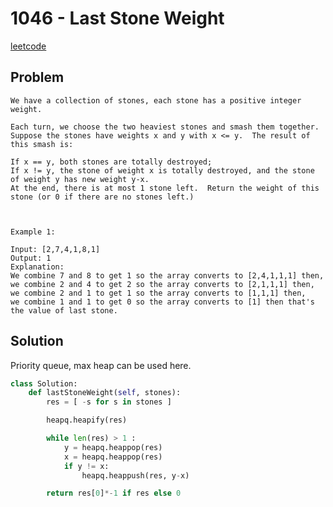 # 1046 - Last Stone Weight

[leetcode](https://leetcode.com/problems/last-stone-weight/)

## Problem

    We have a collection of stones, each stone has a positive integer weight.
    
    Each turn, we choose the two heaviest stones and smash them together.  Suppose the stones have weights x and y with x <= y.  The result of this smash is:
    
    If x == y, both stones are totally destroyed;
    If x != y, the stone of weight x is totally destroyed, and the stone of weight y has new weight y-x.
    At the end, there is at most 1 stone left.  Return the weight of this stone (or 0 if there are no stones left.)
    
     
    
    Example 1:
    
    Input: [2,7,4,1,8,1]
    Output: 1
    Explanation: 
    We combine 7 and 8 to get 1 so the array converts to [2,4,1,1,1] then,
    we combine 2 and 4 to get 2 so the array converts to [2,1,1,1] then,
    we combine 2 and 1 to get 1 so the array converts to [1,1,1] then,
    we combine 1 and 1 to get 0 so the array converts to [1] then that's the value of last stone.

## Solution

Priority queue, max heap can be used here.

```python
class Solution:
    def lastStoneWeight(self, stones):
        res = [ -s for s in stones ] 

        heapq.heapify(res)

        while len(res) > 1 :
            y = heapq.heappop(res)
            x = heapq.heappop(res)
            if y != x:
                heapq.heappush(res, y-x)

        return res[0]*-1 if res else 0

```
